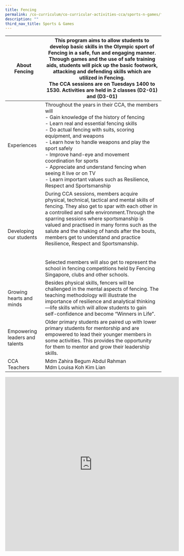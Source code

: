 ```yaml
---
title: Fencing
permalink: /co-curriculum/co-curricular-activities-cca/sports-n-games/fencing/
description: ""
third_nav_title: Sports & Games
---
```

<table class="tg">
<thead>
  <tr>
    <th class="tg-hwm7">About Fencing</th>
    <th class="tg-u05r">This program aims to allow students to develop basic skills in the Olympic sport of Fencing in a safe, fun and engaging manner. Through games and the use of safe training aids, students will pick up the basic footwork, attacking and defending skills which are utilized in Fencing.<br>The CCA sessions are on Tuesdays 1400 to 1530. Activities are held in 2 classes (D2-01) and (D3-01)</th>
  </tr>
</thead>
<tbody>
  <tr>
    <td class="tg-dafn">Experiences</td>
    <td class="tg-u05r">Throughout the years in their CCA, the members will<br>- Gain knowledge of the history of fencing<br>- Learn real and essential fencing skills<br>- Do actual fencing with suits, scoring equipment, and weapons<br>- Learn how to handle weapons and play the sport safely<br>- Improve hand-eye and movement coordination for sports<br>- Appreciate and understand fencing when seeing it live or on TV<br>- Learn important values such as Resilience, Respect and Sportsmanship</td>
  </tr>
  <tr>
    <td class="tg-dafn">Developing our students</td>
    <td class="tg-u05r">During CCA sessions, members acquire physical, technical, tactical and mental skills of fencing.  They also get to spar with each other in a controlled and safe environment.Through the sparring sessions where sportsmanship is valued and practised in many forms such as the salute and the shaking of hands after the bouts, members get to understand and practice Resilience, Respect and Sportsmanship.<br><br><br>Selected members will also get to represent the school in fencing competitions held by Fencing Singapore, clubs and other schools.</td>
  </tr>
  <tr>
    <td class="tg-dafn">Growing hearts and minds</td>
    <td class="tg-u05r">Besides physical skills, fencers will be challenged in the mental aspects of fencing.   The teaching methodology will illustrate the importance of resilience and analytical thinking—life skills which will allow students to gain self-confidence and become “Winners in Life”.</td>
  </tr>
  <tr>
    <td class="tg-dafn">Empowering leaders and talents</td>
    <td class="tg-u05r">Older primary students are paired up with lower primary students for mentorship and are empowered to lead their younger members in some activities. This provides the opportunity for them to mentor and grow their leadership skills.</td>
  </tr>
  <tr>
    <td class="tg-dafn">CCA Teachers</td>
    <td class="tg-u05r">Mdm Zahira Begum Abdul Rahman<br>Mdm Louisa Koh Kim Lian</td>
  </tr>
</tbody>
</table>

<iframe allowfullscreen="true" height="560" width="560" frameborder="0" src="https://docs.google.com/presentation/d/e/2PACX-1vQlHJiDAKw6KI-aXTBn3Eb-6WDBz9bj8fqmqd25LmCEJwrtnzzmkqxqs2qfXUQbqqwJnAhjDw0HkKIF/embed?start=true&amp;loop=true&amp;delayms=3000"></iframe>